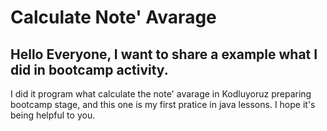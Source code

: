# Calculate Note' Avarage

## Hello Everyone, I want to share a example what I did in bootcamp activity.

I did it program what calculate the note' avarage in Kodluyoruz preparing bootcamp stage, and this one is my first pratice in java lessons. I hope it's being helpful to you.
